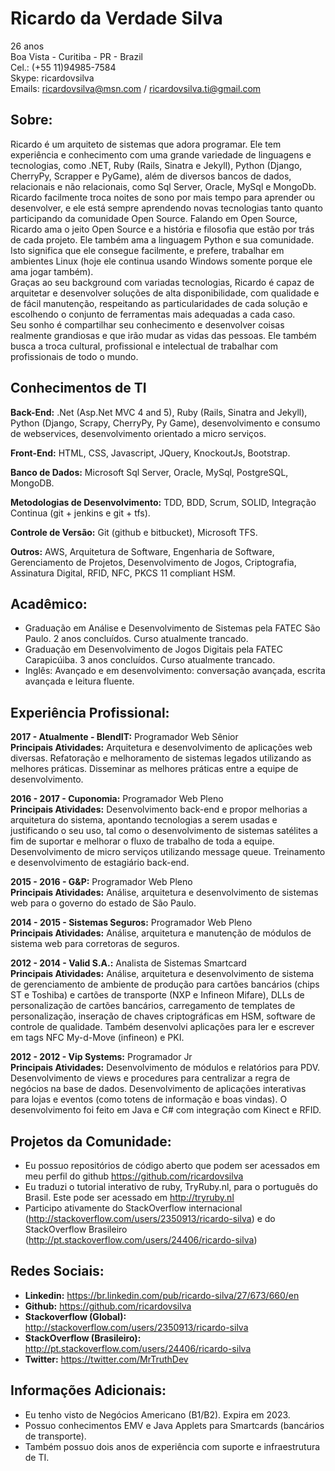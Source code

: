 # Ricardo da Verdade Silva

26 anos</br>
Boa Vista - Curitiba - PR - Brazil</br>
Cel.: (+55 11)94985-7584</br>
Skype: ricardovsilva</br>
Emails: ricardovsilva@msn.com / ricardovsilva.ti@gmail.com</br>

## Sobre:
Ricardo é um arquiteto de sistemas que adora programar. Ele tem experiência e conhecimento com uma grande variedade de linguagens e tecnologias, como .NET, Ruby (Rails, Sinatra e Jekyll), Python (Django, CherryPy, Scrapper e PyGame), além de diversos bancos de dados, relacionais e não relacionais, como Sql Server, Oracle, MySql e MongoDb.</br>
Ricardo facilmente troca noites de sono por mais tempo para aprender ou desenvolver, e ele está sempre aprendendo novas tecnologias tanto quanto participando da comunidade Open Source. Falando em Open Source, Ricardo ama o jeito Open Source e a história e filosofia que estão por trás de cada projeto. Ele também ama a linguagem Python e sua comunidade. Isto significa que ele consegue facilmente, e prefere, trabalhar em ambientes Linux (hoje ele continua usando Windows somente porque ele ama jogar também).</br>
Graças ao seu background com variadas tecnologias, Ricardo é capaz de arquitetar e desenvolver soluções de alta disponibilidade, com qualidade e de fácil manutenção, respeitando as particularidades de cada solução e escolhendo o conjunto de ferramentas mais adequadas a cada caso.</br>
Seu sonho é compartilhar seu conhecimento e desenvolver coisas realmente grandiosas e que irão mudar as vidas das pessoas. Ele também busca a troca cultural, profissional e intelectual de trabalhar com profissionais de todo o mundo.


## Conhecimentos de TI
**Back-End:** .Net (Asp.Net MVC 4 and 5), Ruby (Rails, Sinatra and Jekyll), Python (Django, Scrapy, CherryPy, Py Game), desenvolvimento e consumo de webservices, desenvolvimento orientado a micro serviços.

**Front-End:** HTML, CSS, Javascript, JQuery, KnockoutJs, Bootstrap.

**Banco de Dados:** Microsoft Sql Server, Oracle, MySql, PostgreSQL, MongoDB.

**Metodologias de Desenvolvimento:** TDD, BDD, Scrum, SOLID, Integração Continua (git + jenkins e git + tfs).

**Controle de Versão:** Git (github e bitbucket), Microsoft TFS.

**Outros:** AWS, Arquitetura de Software, Engenharia de Software, Gerenciamento de Projetos, Desenvolvimento de Jogos, Criptografia, Assinatura Digital, RFID, NFC, PKCS 11 compliant HSM.


## Acadêmico:
- Graduação em Análise e Desenvolvimento de Sistemas pela FATEC São Paulo. 2 anos concluídos. Curso atualmente trancado.</br>
- Graduação em Desenvolvimento de Jogos Digitais pela FATEC Carapicúiba. 3 anos concluídos. Curso atualmente trancado.</br>
- Inglês: Avançado e em desenvolvimento: conversação avançada, escrita avançada e leitura fluente.</br>

## Experiência Profissional:

**2017 - Atualmente - BlendIT:** Programador Web Sênior</br>
**Principais Atividades:** Arquitetura e desenvolvimento de aplicações web diversas. Refatoração e melhoramento de sistemas legados utilizando as melhores práticas. Disseminar as melhores práticas entre a equipe de desenvolvimento.

**2016 - 2017 - Cuponomia:** Programador Web Pleno</br>
**Principais Atividades:** Desenvolvimento back-end e propor melhorias a arquitetura do sistema, apontando tecnologias a serem usadas e justificando o seu uso, tal como o desenvolvimento de sistemas satélites a fim de suportar e melhorar o fluxo de trabalho de toda a equipe. Desenvolvimento de micro serviços utilizando message queue. Treinamento e desenvolvimento de estagiário back-end.

**2015 - 2016 - G&P:** Programador Web Pleno</br>
**Principais Atividades:** Análise, arquitetura e desenvolvimento de sistemas web para o governo do estado de São Paulo.

**2014 - 2015 - Sistemas Seguros:** Programador Web Pleno </br>
**Principais Atividades:** Análise, arquitetura e manutenção de módulos de sistema web para corretoras de seguros.

**2012 - 2014 - Valid S.A.:** Analista de Sistemas Smartcard </br>
**Principais Atividades:** Análise, arquitetura e desenvolvimento de sistema de gerenciamento de ambiente de produção para cartões bancários (chips ST e Toshiba) e cartões de transporte (NXP e Infineon Mifare), DLLs de personalização de cartões bancários, carregamento de templates de personalização, inseração de chaves criptográficas em HSM, software de controle de qualidade. Também desenvolvi aplicações para ler e escrever em tags NFC My-d-Move (infineon) e PKI.

**2012 - 2012 - Vip Systems:** Programador Jr</br>
**Principais Atividades:** Desenvolvimento de módulos e relatórios para PDV. Desenvolvimento de views e procedures para centralizar a regra de negócios na base de dados. Desenvolvimento de aplicações interativas para lojas e eventos (como totens de informação e boas vindas). O desenvolvimento foi feito em Java e C# com integração com Kinect e RFID.

## Projetos da Comunidade:
- Eu possuo repositórios de código aberto que podem ser acessados em meu perfil do github https://github.com/ricardovsilva</br>
- Eu traduzi o tutorial interativo de ruby, TryRuby.nl, para o português do Brasil. Este pode ser acessado em http://tryruby.nl</br>
- Participo ativamente do StackOverflow internacional (http://stackoverflow.com/users/2350913/ricardo-silva) e do StackOverflow Brasileiro (http://pt.stackoverflow.com/users/24406/ricardo-silva)</br>
 
## Redes Sociais:

- **Linkedin:** https://br.linkedin.com/pub/ricardo-silva/27/673/660/en</br>
- **Github:** https://github.com/ricardovsilva</br>
- **Stackoverflow (Global):** http://stackoverflow.com/users/2350913/ricardo-silva</br>
- **StackOverflow (Brasileiro):** http://pt.stackoverflow.com/users/24406/ricardo-silva</br>
- **Twitter:** https://twitter.com/MrTruthDev

## Informações Adicionais:

- Eu tenho visto de Negócios Americano (B1/B2). Expira em 2023.</br>
- Possuo conhecimentos EMV e Java Applets para Smartcards (bancários de transporte).</br>
- Também possuo dois anos de experiência com suporte e infraestrutura de TI.</br>
